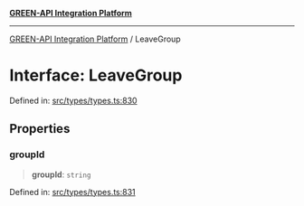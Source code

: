 [**GREEN-API Integration Platform**](../README.md)

***

[GREEN-API Integration Platform](../globals.md) / LeaveGroup

# Interface: LeaveGroup

Defined in: [src/types/types.ts:830](https://github.com/green-api/greenapi-integration/blob/1e2009040b9fbee0c78f6935b3e8b1d1b6550313/src/types/types.ts#L830)

## Properties

### groupId

> **groupId**: `string`

Defined in: [src/types/types.ts:831](https://github.com/green-api/greenapi-integration/blob/1e2009040b9fbee0c78f6935b3e8b1d1b6550313/src/types/types.ts#L831)
